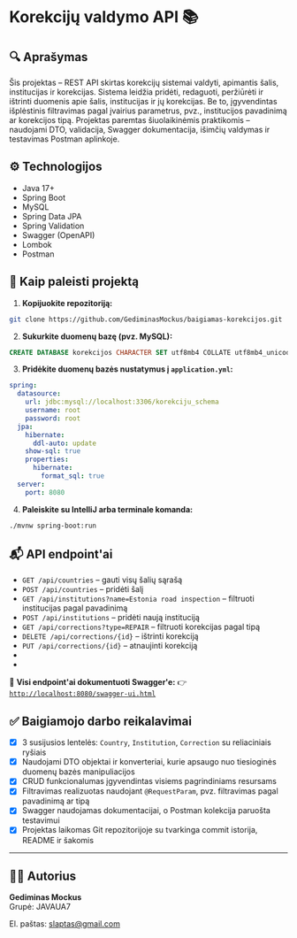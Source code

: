 # Korekcijų valdymo API 📚

## 🔍 Aprašymas
Šis projektas – REST API skirtas korekcijų sistemai valdyti, apimantis šalis, institucijas ir korekcijas. Sistema leidžia pridėti, redaguoti, peržiūrėti ir ištrinti duomenis apie šalis, institucijas ir jų korekcijas. Be to, įgyvendintas išplėstinis filtravimas pagal įvairius parametrus, pvz., institucijos pavadinimą ar korekcijos tipą. Projektas paremtas šiuolaikinėmis praktikomis – naudojami DTO, validacija, Swagger dokumentacija, išimčių valdymas ir testavimas Postman aplinkoje.

## ⚙️ Technologijos
- Java 17+
- Spring Boot
- MySQL
- Spring Data JPA
- Spring Validation
- Swagger (OpenAPI)
- Lombok
- Postman

## 🚀 Kaip paleisti projektą

1. **Kopijuokite repozitoriją:**
```bash
git clone https://github.com/GediminasMockus/baigiamas-korekcijos.git
```

2. **Sukurkite duomenų bazę (pvz. MySQL):**
```sql
CREATE DATABASE korekcijos CHARACTER SET utf8mb4 COLLATE utf8mb4_unicode_ci;
```

3. **Pridėkite duomenų bazės nustatymus į `application.yml`:**
```yaml
spring:
  datasource:
    url: jdbc:mysql://localhost:3306/korekciju_schema
    username: root
    password: root
  jpa:
    hibernate:
      ddl-auto: update
    show-sql: true
    properties:
      hibernate:
        format_sql: true
  server:
    port: 8080
```

4. **Paleiskite su IntelliJ arba terminale komanda:**
```bash
./mvnw spring-boot:run
```

## 📬 API endpoint'ai
- `GET /api/countries` – gauti visų šalių sąrašą
- `POST /api/countries` – pridėti šalį
- `GET /api/institutions?name=Estonia road inspection` – filtruoti institucijas pagal pavadinimą
- `POST /api/institutions` – pridėti naują instituciją
- `GET /api/corrections?type=REPAIR` – filtruoti korekcijas pagal tipą
- `DELETE /api/corrections/{id}` – ištrinti korekciją
- `PUT /api/corrections/{id}` – atnaujinti korekciją
- 
-
🧪 **Visi endpoint'ai dokumentuoti Swagger'e:**
👉 [`http://localhost:8080/swagger-ui.html`](http://localhost:8080/swagger-ui.html)

## ✅ Baigiamojo darbo reikalavimai
- [x] 3 susijusios lentelės: `Country`, `Institution`, `Correction` su reliaciniais ryšiais
- [x] Naudojami DTO objektai ir konverteriai, kurie apsaugo nuo tiesioginės duomenų bazės manipuliacijos
- [x] CRUD funkcionalumas įgyvendintas visiems pagrindiniams resursams
- [x] Filtravimas realizuotas naudojant `@RequestParam`, pvz. filtravimas pagal pavadinimą ar tipą
- [x] Swagger naudojamas dokumentacijai, o Postman kolekcija paruošta testavimui
- [x] Projektas laikomas Git repozitorijoje su tvarkinga commit istorija, README ir šakomis

---

## 👨‍🏫 Autorius
**Gediminas Mockus**  
Grupė: JAVAUA7

El. paštas: slaptas@gmail.com

